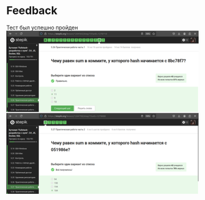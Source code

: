 # Feedback 
Тест был успешно пройден
![Пройденный тест_1](./screen_1.png)
![Пройденный тест_2](./screen_2.png)
